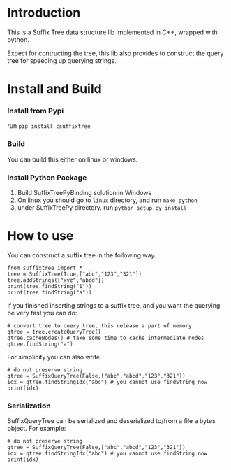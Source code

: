 # Introduction
This is a Suffix Tree data structure lib implemented in C++, wrapped with python.

Expect for contructing the tree, this lib also provides to construct the query tree for speeding up querying strings.

# Install and Build
### Install from Pypi

run `pip install csuffixtree`

### Build
You can build this either on linux or windows.


### Install Python Package

1. Build SuffixTreePyBinding solution in Windows
2. On linux you should go to `linux` directory, and run `make python` 
3. under SuffixTreePy directory. run `python setup.py install`

# How to use

You can construct a suffix tree in the following way.
```
from suffixtree import *
tree = SuffixTree(True,["abc","123","321"])
tree.addStrings(["xyz","abcd"])
print(tree.findString("1"))
print(tree.findString("a"))

```

If you finished inserting strings to a suffix tree, and you want the querying be very fast
you can do:

```
# convert tree to query tree, this release a part of memory
qtree = tree.createQueryTree()
qtree.cacheNodes() # take some time to cache intermediate nodes
qtree.findString("a")

```

For simplicity you can also write

```
# do not preserve string
qtree = SuffixQueryTree(False,["abc","abcd","123","321"])
idx = qtree.findStringIdx("abc") # you cannot use findString now
print(idx)
```

### Serialization 
SuffixQueryTree can be serialized and deserialized to/from a file a bytes object.
For example:

 ```
# do not preserve string
qtree = SuffixQueryTree(False,["abc","abcd","123","321"])
idx = qtree.findStringIdx("abc") # you cannot use findString now
print(idx)
```

